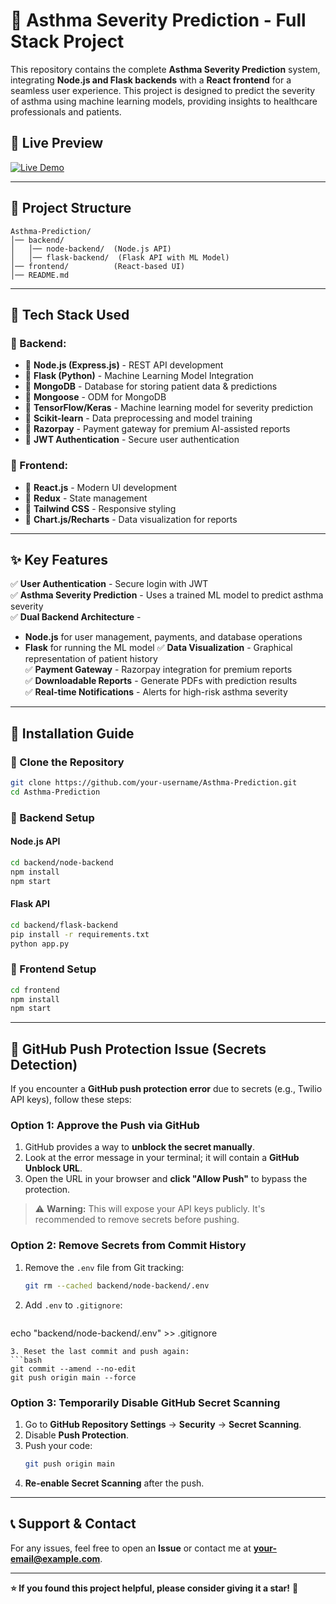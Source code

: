 # 🏥 Asthma Severity Prediction - Full Stack Project

This repository contains the complete **Asthma Severity Prediction** system, integrating **Node.js and Flask backends** with a **React frontend** for a seamless user experience. This project is designed to predict the severity of asthma using machine learning models, providing insights to healthcare professionals and patients.

## 🚀 Live Preview
[![Live Demo](https://img.shields.io/badge/Live%20Demo-Click%20Here-brightgreen)]([https://your-live-demo-link.com](https://asthmaseverityprediction.netlify.app/))

---

## 📌 Project Structure
```
Asthma-Prediction/
│── backend/
│   │── node-backend/  (Node.js API)
│   │── flask-backend/  (Flask API with ML Model)
│── frontend/          (React-based UI)
│── README.md
```

---

## 🚀 Tech Stack Used

### 📌 Backend:
- 🔹 **Node.js (Express.js)** - REST API development
- 🔹 **Flask (Python)** - Machine Learning Model Integration
- 🔹 **MongoDB** - Database for storing patient data & predictions
- 🔹 **Mongoose** - ODM for MongoDB
- 🔹 **TensorFlow/Keras** - Machine learning model for severity prediction
- 🔹 **Scikit-learn** - Data preprocessing and model training
- 🔹 **Razorpay** - Payment gateway for premium AI-assisted reports
- 🔹 **JWT Authentication** - Secure user authentication

### 🎨 Frontend:
- 🔹 **React.js** - Modern UI development
- 🔹 **Redux** - State management
- 🔹 **Tailwind CSS** - Responsive styling
- 🔹 **Chart.js/Recharts** - Data visualization for reports

---

## ✨ Key Features
✅ **User Authentication** - Secure login with JWT  
✅ **Asthma Severity Prediction** - Uses a trained ML model to predict asthma severity  
✅ **Dual Backend Architecture** -
   - **Node.js** for user management, payments, and database operations
   - **Flask** for running the ML model
✅ **Data Visualization** - Graphical representation of patient history  
✅ **Payment Gateway** - Razorpay integration for premium reports  
✅ **Downloadable Reports** - Generate PDFs with prediction results  
✅ **Real-time Notifications** - Alerts for high-risk asthma severity  

---

## 📜 Installation Guide

### 🔹 Clone the Repository
```bash
git clone https://github.com/your-username/Asthma-Prediction.git
cd Asthma-Prediction
```

### 🔹 Backend Setup

#### **Node.js API**
```bash
cd backend/node-backend
npm install
npm start
```

#### **Flask API**
```bash
cd backend/flask-backend
pip install -r requirements.txt
python app.py
```

### 🔹 Frontend Setup
```bash
cd frontend
npm install
npm start
```

---

## 🔐 GitHub Push Protection Issue (Secrets Detection)

If you encounter a **GitHub push protection error** due to secrets (e.g., Twilio API keys), follow these steps:

### **Option 1: Approve the Push via GitHub**
1. GitHub provides a way to **unblock the secret manually**.
2. Look at the error message in your terminal; it will contain a **GitHub Unblock URL**.
3. Open the URL in your browser and **click "Allow Push"** to bypass the protection.

> ⚠️ **Warning:** This will expose your API keys publicly. It's recommended to remove secrets before pushing.

### **Option 2: Remove Secrets from Commit History**

1. Remove the `.env` file from Git tracking:
   ```bash
   git rm --cached backend/node-backend/.env
   ```
2. Add `.env` to `.gitignore`:
   ```bash
echo "backend/node-backend/.env" >> .gitignore
   ```
3. Reset the last commit and push again:
   ```bash
   git commit --amend --no-edit
   git push origin main --force
   ```

### **Option 3: Temporarily Disable GitHub Secret Scanning**

1. Go to **GitHub Repository Settings** → **Security** → **Secret Scanning**.
2. Disable **Push Protection**.
3. Push your code:
   ```bash
   git push origin main
   ```
4. **Re-enable Secret Scanning** after the push.

---

## 📞 Support & Contact
For any issues, feel free to open an **Issue** or contact me at **your-email@example.com**.

---

**⭐ If you found this project helpful, please consider giving it a star!** 🌟


